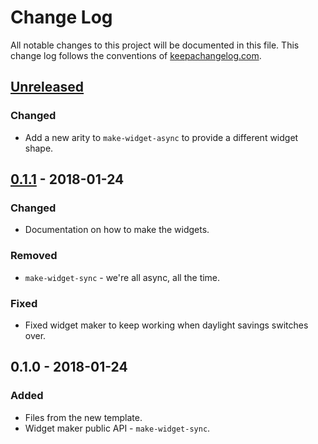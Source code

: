 # Change Log
All notable changes to this project will be documented in this file. This change log follows the conventions of [keepachangelog.com](http://keepachangelog.com/).

## [Unreleased]
### Changed
- Add a new arity to `make-widget-async` to provide a different widget shape.

## [0.1.1] - 2018-01-24
### Changed
- Documentation on how to make the widgets.

### Removed
- `make-widget-sync` - we're all async, all the time.

### Fixed
- Fixed widget maker to keep working when daylight savings switches over.

## 0.1.0 - 2018-01-24
### Added
- Files from the new template.
- Widget maker public API - `make-widget-sync`.

[Unreleased]: https://github.com/your-name/books/compare/0.1.1...HEAD
[0.1.1]: https://github.com/your-name/books/compare/0.1.0...0.1.1
